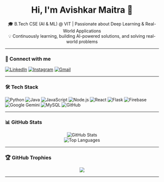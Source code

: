 
<h1 align="center">Hi, I'm Avishkar Maitra 👋</h1>
<p align="center">
🎓 B.Tech CSE (AI & ML) @ VIT | Passionate about Deep Learning & Real-World Applications<br>
💡 Continuously learning, building AI-powered solutions, and solving real-world problems
</p>

---

### 🔗 Connect with me
[![LinkedIn](https://img.shields.io/badge/LinkedIn-blue?style=flat-square&logo=linkedin)](https://linkedin.com/in/avishkar-maitra-7b525a287)
[![Instagram](https://img.shields.io/badge/Instagram-E4405F?style=flat-square&logo=instagram&logoColor=white)](https://www.instagram.com/avishkar_maitra)
[![Gmail](https://img.shields.io/badge/Gmail-D14836?style=flat-square&logo=gmail&logoColor=white)](mailto:avishkarmaitra@gmail.com)

---

### 🛠 Tech Stack
![Python](https://img.shields.io/badge/-Python-3776AB?style=flat-square&logo=python&logoColor=white)
![Java](https://img.shields.io/badge/-Java-007396?style=flat-square&logo=java&logoColor=white)
![JavaScript](https://img.shields.io/badge/-JavaScript-F7DF1E?style=flat-square&logo=javascript&logoColor=black)
![Node.js](https://img.shields.io/badge/-Node.js-339933?style=flat-square&logo=nodedotjs&logoColor=white)
![React](https://img.shields.io/badge/-React-61DAFB?style=flat-square&logo=react&logoColor=black)
![Flask](https://img.shields.io/badge/-Flask-000000?style=flat-square&logo=flask&logoColor=white)
![Firebase](https://img.shields.io/badge/-Firebase-FFCA28?style=flat-square&logo=firebase&logoColor=black)
![Google Gemini](https://img.shields.io/badge/-Gemini-4285F4?style=flat-square&logo=google&logoColor=white)
![MySQL](https://img.shields.io/badge/-MySQL-4479A1?style=flat-square&logo=mysql&logoColor=white)
![GitHub](https://img.shields.io/badge/-GitHub-181717?style=flat-square&logo=github&logoColor=white)

---


### 📊 GitHub Stats
<p align="center">
<img src="https://github-readme-stats.vercel.app/api?username=avishkarmaitra04&show_icons=true&theme=radical" alt="GitHub Stats"/>
<br>
<img src="https://github-readme-stats.vercel.app/api/top-langs/?username=avishkarmaitra04&layout=compact&theme=radical" alt="Top Languages"/>
</p>

---

### 🏆 GitHub Trophies
<p align="center">
  <img src="https://github-profile-trophy.vercel.app/?username=avishkarmaitra04&theme=radical&no-bg=true&margin-w=4"/>
</p>

---

